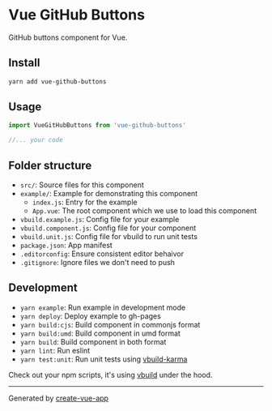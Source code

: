 # Vue GitHub Buttons

GitHub buttons component for Vue.

## Install

```bash
yarn add vue-github-buttons
```

## Usage

```js
import VueGitHubButtons from 'vue-github-buttons'

//... your code
```

## Folder structure

- `src/`: Source files for this component
- `example/`: Example for demonstrating this component
  - `index.js`: Entry for the example
  - `App.vue`: The root component which we use to load this component
- `vbuild.example.js`: Config file for your example
- `vbuild.component.js`: Config file for your component
- `vbuild.unit.js`: Config file for vbuild to run unit tests
- `package.json`: App manifest
- `.editorconfig`: Ensure consistent editor behaivor
- `.gitignore`: Ignore files we don't need to push

## Development

- `yarn example`: Run example in development mode
- `yarn deploy`: Deploy example to gh-pages
- `yarn build:cjs`: Build component in commonjs format
- `yarn build:umd`: Build component in umd format
- `yarn build`: Build component in both format
- `yarn lint`: Run eslint
- `yarn test:unit`: Run unit tests using [vbuild-karma](https://github.com/egoist/vbuild-karma)

Check out your npm scripts, it's using [vbuild](https://github.com/egoist/vbuild) under the hood.

---

Generated by [create-vue-app](https://github.com/egoist/create-vue-app)
